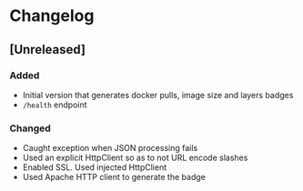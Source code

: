 # Changelog

## [Unreleased]
### Added
- Initial version that generates docker pulls, image size and layers badges
- `/health` endpoint

### Changed
- Caught exception when JSON processing fails
- Used an explicit HttpClient so as to not URL encode slashes
- Enabled SSL. Used injected HttpClient
- Used Apache HTTP client to generate the badge